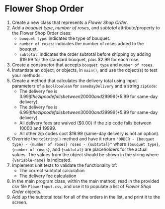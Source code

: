 # Flower Shop Order

1. Create a new class that represents a *Flower Shop Order*.
2. Add a *bouquet type*, *number of roses*, and *subtotal* attribute/property to the Flower Shop Order class:
    * `bouquet type`: indicates the type of bouquet.
    * `number of roses`: indicates the number of roses added to the bouquet.
    * `subtotal`: indicates the order subtotal before shipping by adding $19.99 for the standard bouquet, plus $2.99 for each rose.
3. Create a constructor that accepts `bouquet type` and `number of roses`.
4. Instantiate an object, or objects, in `main()`, and use the object(s) to test your methods.
5. Create a method that calculates the delivery total using input parameters of a `bool`/`boolean` for `sameDayDelivery` and a string `zipCode`:
    * The delivery fee is $3.99 if the zip code falls between 20000 and 29999 (+$5.99 for same-day delivery).
    * The delivery fee is $6.99 if the zip code falls between 30000 and 39999 (+$5.99 for same-day delivery).
    * All delivery fees are waived ($0.00) if the zip code falls between 10000 and 19999. 
    * All other zip codes cost $19.99 (same-day delivery is not an option).
6. Override the `toString()` method and have it return `"ORDER - {bouquet type} - {number of roses} roses - {subtotal}"` where `{bouquet type}`, `{number of roses}`, and `{subtotal}` are placeholders for the actual values. The values from the object should be shown in the string where `{variable-name}` is indicated.
7. Implement unit tests to validate the functionality of:
    * The correct subtotal calculation
    * The delivery fee calculation
8. In the main program class, within the main method, read in the provided csv file `FlowerInput.csv`, and use it to populate a list of *Flower Shop Order* objects.
9. Add up the subtotal total for all of the orders in the list, and print it to the screen.